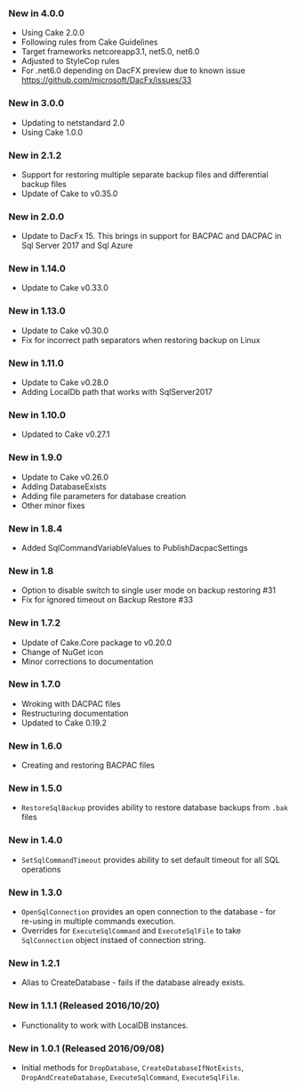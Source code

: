 ### New in 4.0.0
* Using Cake 2.0.0
* Following rules from Cake Guidelines
* Target frameworks netcoreapp3.1, net5.0, net6.0
* Adjusted to StyleCop rules
* For .net6.0 depending on DacFX preview due to known issue https://github.com/microsoft/DacFx/issues/33

### New in 3.0.0
* Updating to netstandard 2.0
* Using Cake 1.0.0

### New in 2.1.2
* Support for restoring multiple separate backup files and differential backup files
* Update of Cake to v0.35.0

### New in 2.0.0
* Update to DacFx 15. This brings in support for BACPAC and DACPAC in Sql Server 2017 and Sql Azure

### New in 1.14.0
* Update to Cake v0.33.0

### New in 1.13.0
* Update to Cake v0.30.0
* Fix for incorrect path separators when restoring backup on Linux

### New in 1.11.0
* Update to Cake v0.28.0
* Adding LocalDb path that works with SqlServer2017

### New in 1.10.0
* Updated to Cake v0.27.1

### New in 1.9.0
* Update to Cake v0.26.0
* Adding DatabaseExists
* Adding file parameters for database creation
* Other minor fixes

### New in 1.8.4
* Added SqlCommandVariableValues to PublishDacpacSettings

### New in 1.8
* Option to disable switch to single user mode on backup restoring #31
* Fix for ignored timeout on Backup Restore #33

### New in 1.7.2
* Update of Cake.Core package to v0.20.0
* Change of NuGet icon
* Minor corrections to documentation

### New in 1.7.0
* Wroking with DACPAC files
* Restructuring documentation
* Updated to Cake 0.19.2

### New in 1.6.0
* Creating and restoring BACPAC files

### New in 1.5.0
* `RestoreSqlBackup` provides ability to restore database backups from `.bak` files

### New in 1.4.0
* `SetSqlCommandTimeout` provides ability to set default timeout for all SQL operations


### New in 1.3.0 
* `OpenSqlConnection` provides an open connection to the database - for re-using in multiple commands execution.
* Overrides for `ExecuteSqlCommand` and `ExecuteSqlFile` to take `SqlConnection` object instaed of connection string.

### New in 1.2.1
* Alias to CreateDatabase - fails if the database already exists.

### New in 1.1.1 (Released 2016/10/20)
* Functionality to work with LocalDB instances.

### New in 1.0.1 (Released 2016/09/08)
* Initial methods for `DropDatabase`, `CreateDatabaseIfNotExists`, `DropAndCreateDatabase`, `ExecuteSqlCommand`, `ExecuteSqlFile`.

